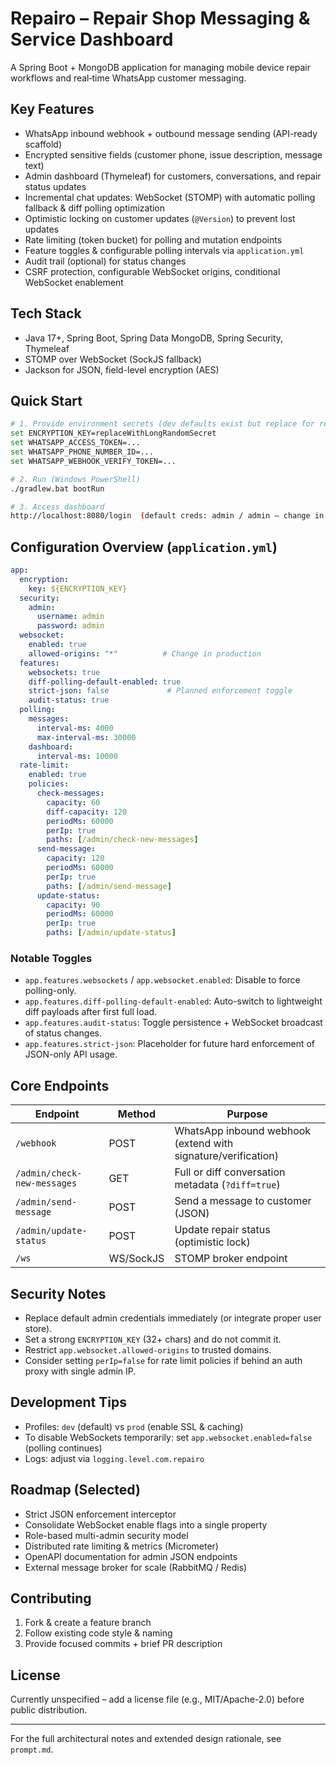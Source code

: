 # Repairo – Repair Shop Messaging & Service Dashboard

A Spring Boot + MongoDB application for managing mobile device repair workflows and real‑time WhatsApp customer messaging.

## Key Features
- WhatsApp inbound webhook + outbound message sending (API-ready scaffold)
- Encrypted sensitive fields (customer phone, issue description, message text)
- Admin dashboard (Thymeleaf) for customers, conversations, and repair status updates
- Incremental chat updates: WebSocket (STOMP) with automatic polling fallback & diff polling optimization
- Optimistic locking on customer updates (`@Version`) to prevent lost updates
- Rate limiting (token bucket) for polling and mutation endpoints
- Feature toggles & configurable polling intervals via `application.yml`
- Audit trail (optional) for status changes
- CSRF protection, configurable WebSocket origins, conditional WebSocket enablement

## Tech Stack
- Java 17+, Spring Boot, Spring Data MongoDB, Spring Security, Thymeleaf
- STOMP over WebSocket (SockJS fallback)
- Jackson for JSON, field-level encryption (AES)

## Quick Start
```bash
# 1. Provide environment secrets (dev defaults exist but replace for real use)
set ENCRYPTION_KEY=replaceWithLongRandomSecret
set WHATSAPP_ACCESS_TOKEN=...
set WHATSAPP_PHONE_NUMBER_ID=...
set WHATSAPP_WEBHOOK_VERIFY_TOKEN=...

# 2. Run (Windows PowerShell)
./gradlew.bat bootRun

# 3. Access dashboard
http://localhost:8080/login  (default creds: admin / admin – change in config)
```

## Configuration Overview (`application.yml`)
```yaml
app:
  encryption:
    key: ${ENCRYPTION_KEY}
  security:
    admin:
      username: admin
      password: admin
  websocket:
    enabled: true
    allowed-origins: "*"          # Change in production
  features:
    websockets: true
    diff-polling-default-enabled: true
    strict-json: false             # Planned enforcement toggle
    audit-status: true
  polling:
    messages:
      interval-ms: 4000
      max-interval-ms: 30000
    dashboard:
      interval-ms: 10000
  rate-limit:
    enabled: true
    policies:
      check-messages:
        capacity: 60
        diff-capacity: 120
        periodMs: 60000
        perIp: true
        paths: [/admin/check-new-messages]
      send-message:
        capacity: 120
        periodMs: 60000
        perIp: true
        paths: [/admin/send-message]
      update-status:
        capacity: 90
        periodMs: 60000
        perIp: true
        paths: [/admin/update-status]
```

### Notable Toggles
- `app.features.websockets` / `app.websocket.enabled`: Disable to force polling-only.
- `app.features.diff-polling-default-enabled`: Auto-switch to lightweight diff payloads after first full load.
- `app.features.audit-status`: Toggle persistence + WebSocket broadcast of status changes.
- `app.features.strict-json`: Placeholder for future hard enforcement of JSON-only API usage.

## Core Endpoints
| Endpoint | Method | Purpose |
|----------|--------|---------|
| `/webhook` | POST | WhatsApp inbound webhook (extend with signature/verification) |
| `/admin/check-new-messages` | GET | Full or diff conversation metadata (`?diff=true`) |
| `/admin/send-message` | POST | Send a message to customer (JSON) |
| `/admin/update-status` | POST | Update repair status (optimistic lock) |
| `/ws` | WS/SockJS | STOMP broker endpoint |

## Security Notes
- Replace default admin credentials immediately (or integrate proper user store).
- Set a strong `ENCRYPTION_KEY` (32+ chars) and do not commit it.
- Restrict `app.websocket.allowed-origins` to trusted domains.
- Consider setting `perIp=false` for rate limit policies if behind an auth proxy with single admin IP.

## Development Tips
- Profiles: `dev` (default) vs `prod` (enable SSL & caching)
- To disable WebSockets temporarily: set `app.websocket.enabled=false` (polling continues)
- Logs: adjust via `logging.level.com.repairo`

## Roadmap (Selected)
- Strict JSON enforcement interceptor
- Consolidate WebSocket enable flags into a single property
- Role-based multi-admin security model
- Distributed rate limiting & metrics (Micrometer)
- OpenAPI documentation for admin JSON endpoints
- External message broker for scale (RabbitMQ / Redis)

## Contributing
1. Fork & create a feature branch
2. Follow existing code style & naming
3. Provide focused commits + brief PR description

## License
Currently unspecified – add a license file (e.g., MIT/Apache-2.0) before public distribution.

---
For the full architectural notes and extended design rationale, see `prompt.md`.
